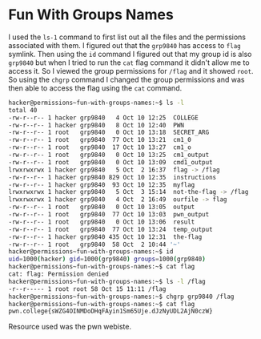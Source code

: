 # Fun With Groups Names
I used the `ls-1` command to first list out all the files and the permissions associated with them. I figured out that the `grp9840` has access to `flag` symlink. Then using the `id` command I figured out that my group id is also `grp9840` but when I tried to run the `cat` flag command it didn't allow me to access it. So I viewed the group permissions for `/flag` and it showed `root`. So using the `chgrp` command I changed the group permissions and was then able to access the flag using the `cat` command.
```bash
hacker@permissions~fun-with-groups-names:~$ ls -l
total 40
-rw-r--r-- 1 hacker grp9840   4 Oct 10 12:25  COLLEGE
-rw-r--r-- 1 hacker grp9840   8 Oct 10 12:40  PWN
-rw-r--r-- 1 root   grp9840   0 Oct 10 13:18  SECRET_ARG
-rw-r--r-- 1 root   grp9840  77 Oct 10 13:21  cm1_0
-rw-r--r-- 1 root   grp9840  17 Oct 10 13:27  cm1_o
-rw-r--r-- 1 root   grp9840   0 Oct 10 13:25  cm1_output
-rw-r--r-- 1 root   grp9840   0 Oct 10 13:09  cmd1_output
lrwxrwxrwx 1 hacker grp9840   5 Oct  2 16:37  flag -> /flag
-rw-r--r-- 1 hacker grp9840 829 Oct 10 12:35  instructions
-rw-r--r-- 1 hacker grp9840  93 Oct 10 12:35  myflag
lrwxrwxrwx 1 hacker grp9840   5 Oct  3 15:14  not-the-flag -> /flag
lrwxrwxrwx 1 hacker grp9840   4 Oct  2 16:49  ourfile -> flag
-rw-r--r-- 1 root   grp9840   0 Oct 10 13:05  output
-rw-r--r-- 1 root   grp9840  77 Oct 10 13:03  pwn_output
-rw-r--r-- 1 root   grp9840   0 Oct 10 13:06  result
-rw-r--r-- 1 root   grp9840  77 Oct 10 13:24  temp_output
-rw-r--r-- 1 hacker grp9840 435 Oct 10 12:31  the-flag
-rw-r--r-- 1 root   grp9840  58 Oct  2 10:44 '~'
hacker@permissions~fun-with-groups-names:~$ id
uid=1000(hacker) gid=1000(grp9840) groups=1000(grp9840)
hacker@permissions~fun-with-groups-names:~$ cat flag
cat: flag: Permission denied
hacker@permissions~fun-with-groups-names:~$ ls -l /flag
-r--r----- 1 root root 58 Oct 15 11:11 /flag
hacker@permissions~fun-with-groups-names:~$ chgrp grp9840 /flag
hacker@permissions~fun-with-groups-names:~$ cat flag
pwn.college{sWZG4OINMDoDHqFAyin1Sm65Uje.dJzNyUDL2AjN0czW}
```
Resource used was the pwn webiste.
